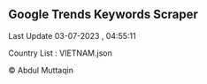 

## Google Trends Keywords Scraper 
 
Last Update 03-07-2023 , 04:55:11

Country List :
VIETNAM.json



© Abdul Muttaqin 
